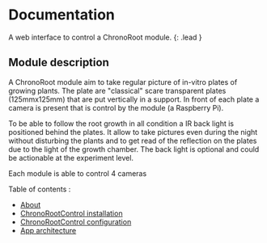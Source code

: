 # Documentation

A web interface to control a ChronoRoot module.
{: .lead }

## Module description

A ChronoRoot module aim to take regular picture of in-vitro plates of growing
plants. The plate are "classical" scare transparent plates (125mmx125mm) that
are put vertically in a support. In front of each plate a camera is present that
is control by the module (a Raspberry Pi).

To be able to follow the root growth in all condition a IR back light is
positioned behind the plates. It allow to take pictures even during the night
without disturbing the plants and to get read of the reflection on the plates due
to the light of the growth chamber. The back light is optional and could be
actionable at the experiment level.

Each module is able to control 4 cameras

Table of contents :

  * [About](./about.md)
  * [ChronoRootControl installation](./install.md)
  * [ChronoRootControl configuration](./configuration.md)
  * [App architecture](./dev_doc.md)
